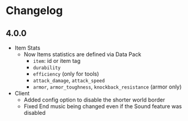 # Changelog

## 4.0.0
* Item Stats
  * Now Items statistics are defined via Data Pack
    * `item`: id or item tag
    * `durability`
    * `efficiency` (only for tools)
    * `attack_damage`, `attack_speed`
    * `armor`, `armor_toughness`, `knockback_resistance` (armor only)
* Client
  * Added config option to disable the shorter world border
  * Fixed End music being changed even if the Sound feature was disabled